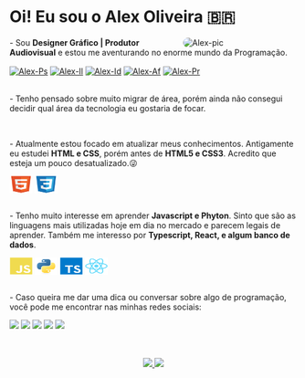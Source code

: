 <h1>Oi! Eu sou o Alex Oliveira 🇧🇷 </h1>

<a href="#" target="_black"><img align="right" alt="Alex-pic" width="200" style="border-radius: 50px;" src="https://cdn.discordapp.com/attachments/338764051985203222/1003757169251983500/download20220705202021.gif" target="_blank"></a>

<p>- Sou <strong>Designer Gráfico | Produtor Audiovisual</strong> e estou me aventurando no enorme mundo da Programação.
<div style="display: inline_block">
    <a href="#" target="_blank"><img alt="Alex-Ps" align="center" src="https://img.shields.io/badge/Adobe%20Photoshop-31A8FF?style=for-the-badge&logo=Adobe%20Photoshop&logoColor=black" target="_blank"></a>
    <a href="#" target="_blank"><img alt="Alex-Il" align="center" src="https://img.shields.io/badge/Adobe%20Illustrator-FF9A00?style=for-the-badge&logo=adobe%20illustrator&logoColor=white" target="_blank"></a>
    <a href="#" target="_blank"><img alt="Alex-Id" align="center" src="https://img.shields.io/badge/Adobe%20InDesign-FF3366?style=for-the-badge&logo=Adobe%20InDesign&logoColor=white" target="_blank"></a>
    <a href="#" target="_blank"><img alt="Alex-Af" align="center" src="https://img.shields.io/badge/Adobe%20after%20affects-CF96FD?style=for-the-badge&logo=Adobe%20after%20effects&logoColor=393665" target="_blank"></a>
    <a href="#" target="_blank"><img alt="Alex-Pr" align="center" src="https://img.shields.io/badge/Adobe%20Premiere%20Pro-9999FF?style=for-the-badge&logo=Adobe%20Premiere%20Pro&logoColor=white" target="_blank"></a>
</div><br></p>

<p>- Tenho pensado sobre muito migrar de área, porém ainda não consegui decidir qual área da tecnologia eu gostaria de focar.</p><br>

<p>- Atualmente estou focado em atualizar meus conhecimentos. Antigamente eu estudei <strong>HTML e CSS</strong>, porém antes de <strong>HTML5 e CSS3</strong>. Acredito que esteja um pouco desatualizado.😜
<div style="display: inline_block">
  <a href="#" target="_blank"><img align="center" alt="Alex-HTML" height="30" width="40" src="https://raw.githubusercontent.com/devicons/devicon/master/icons/html5/html5-original.svg"></a>
  <a href="#" target="_blank"><img align="center" alt="Alex-CSS" height="30" width="40" src="https://raw.githubusercontent.com/devicons/devicon/master/icons/css3/css3-original.svg"></a>
</div><br></p>

<p>- Tenho muito interesse em aprender <strong>Javascript e Phyton</strong>. Sinto que são as linguagens mais utilizadas hoje em dia no mercado e parecem legais de aprender. Também me interesso por <strong>Typescript, React, e algum banco de dados</strong>.
<div style="display: inline_block">
  <a href="#" target="_blank"><img align="center" alt="Alex-Js" height="30" width="40" src="https://raw.githubusercontent.com/devicons/devicon/master/icons/javascript/javascript-plain.svg"></a>
  <a href="#" target="_blank"><img align="center" alt="Alex-Python" height="30" width="40" src="https://raw.githubusercontent.com/devicons/devicon/master/icons/python/python-original.svg"></a>
  <a href="#" target="_blank"><img align="center" alt="Alex-Ts" height="30" width="40" src="https://raw.githubusercontent.com/devicons/devicon/master/icons/typescript/typescript-plain.svg"></a>
  <a href="#" target="_blank"><img align="center" alt="Alex-React" height="30" width="40" src="https://raw.githubusercontent.com/devicons/devicon/master/icons/react/react-original.svg"></a>
</div><br></p>

<p>- Caso queira me dar uma dica ou conversar sobre algo de programação, você pode me encontrar nas minhas redes sociais:
<div> 
  <a href="https://www.instagram.com/soualexoliveira" target="_blank"><img src="https://img.shields.io/badge/-Instagram-%23E4405F?style=for-the-badge&logo=instagram&logoColor=white" target="_blank"></a>
  <a href="https://twitter.com/alexomelhor_" target="_blank"><img src="https://img.shields.io/badge/Twitter-1DA1F2?style=for-the-badge&logo=twitter&logoColor=white" target="_blank"></a>
  <a href="https://www.behance.net/Alex_Oliveira" target="_blank"><img src="https://img.shields.io/badge/-Behance-blue?style=for-the-badge&logo=behance&logoColor=white" target="_blank"></a>
  <a href="mailto:alexs.oliveira1998@gmail.com" target="_blank"><img src="https://img.shields.io/badge/Gmail-D14836?style=for-the-badge&logo=gmail&logoColor=white" target="_blank"></a>
  <a href="http://api.whatsapp.com/send?1=pt_BR&phone=5511978030636" target="_blank"><img src="https://img.shields.io/badge/WhatsApp-25D366?style=for-the-badge&logo=whatsapp&logoColor=white" target="_blank"></a>
</div><br><br></p>

<div align="center">
  <a href="https://github.com/soualexoliveira">
  <img height="153em" src="https://github-readme-stats.vercel.app/api?username=soualexoliveira&show_icons=true&theme=vision-friendly-dark&include_all_commits=true&count_private=true&locale=pt-br"/>
  <img height="153em" src="https://github-readme-stats.vercel.app/api/top-langs/?username=soualexoliveira&layout=compact&langs_count=7&theme=vision-friendly-dark&locale=pt-br"/>
</div>
